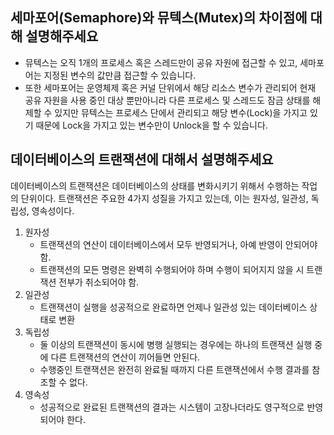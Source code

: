 ## 세마포어(Semaphore)와 뮤텍스(Mutex)의 차이점에 대해 설명해주세요

- 뮤텍스는 오직 1개의 프로세스 혹은 스레드만이 공유 자원에 접근할 수 있고, 세마포어는 지정된 변수의 값만큼 접근할 수 있습니다. 
- 또한 세마포어는 운영체제 혹은 커널 단위에서 해당 리소스 변수가 관리되어 현재 공유 자원을 사용 중인 대상 뿐만아니라 다른 프로세스 및 스레드도 잠금 상태를 해제할 수 있지만 뮤텍스는 프로세스 단에서 관리되고 해당 변수(Lock)을 가지고 있기 때문에 Lock을 가지고 있는 변수만이 Unlock을 할 수 있습니다.

## 데이터베이스의 트랜잭션에 대해서 설명해주세요
데이터베이스의 트랜잭션은 데이터베이스의 상태를 변화시키기 위해서 수행하는 작업의 단위이다.
트랜잭션은 주요한 4가지 성질을 가지고 있는데, 이는 원자성, 일관성, 독립성, 영속성이다.
1. 원자성
    - 트랜잭션의 연산이 데이터베이스에서 모두 반영되거나, 아예 반영이 안되어야 함.
    - 트랜잭션의 모든 명령은 완벽히 수행되어야 하며 수행이 되어지지 않을 시 트랜잭션 전부가 취소되어야 함.
2. 일관성
    - 트랜잭션이 실행을 성공적으로 완료하면 언제나 일관성 있는 데이터베이스 상태로 변환
3. 독립성
    - 둘 이상의 트랜잭션이 동시에 병행 실행되는 경우에는 하나의 트랜잭션 실행 중에 다른 트랜잭션의 연산이 끼어들면 안된다.
    - 수행중인 트랜잭션은 완전히 완료될 때까지 다른 트랜잭션에서 수행 결과를 참조할 수 없다.
4. 영속성
    - 성공적으로 완료된 트랜잭션의 결과는 시스템이 고장나더라도 영구적으로 반영되어야 한다.

